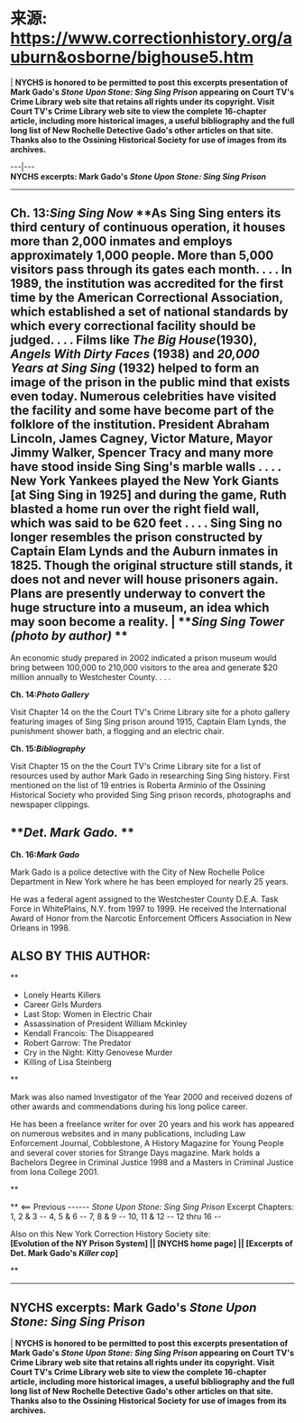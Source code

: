 # 来源: https://www.correctionhistory.org/auburn&osborne/bighouse5.htm

| **NYCHS is honored to be permitted to post this excerpts presentation of Mark Gado's _Stone Upon Stone: Sing Sing Prison_ appearing on Court TV's Crime Library web site that retains all rights under its copyright. Visit Court TV's Crime Library web site to view the complete 16-chapter article, including more historical images, a useful bibliography and the full long list of New Rochelle Detective Gado's other articles on that site. Thanks also to the Ossining Historical Society for use of images from its archives.**  
  
---|---  
**NYCHS excerpts: Mark Gado's _Stone Upon Stone: Sing Sing Prison_**  
  
* * *

**Ch. 13:_Sing Sing Now_** **As Sing Sing enters its third century of continuous operation, it houses more than 2,000 inmates and employs approximately 1,000 people. More than 5,000 visitors pass through its gates each month. . . . In 1989, the institution was accredited for the first time by the American Correctional Association, which established a set of national standards by which every correctional facility should be judged. . . . Films like _The Big House_(1930), _Angels With Dirty Faces_ (1938) and _20,000 Years at Sing Sing_ (1932) helped to form an image of the prison in the public mind that exists even today. Numerous celebrities have visited the facility and some have become part of the folklore of the institution. President Abraham Lincoln, James Cagney, Victor Mature, Mayor Jimmy Walker, Spencer Tracy and many more have stood inside Sing Sing's marble walls . . . . New York Yankees played the New York Giants [at Sing Sing in 1925] and during the game, Ruth blasted a home run over the right field wall, which was said to be 620 feet . . . . Sing Sing no longer resembles the prison constructed by Captain Elam Lynds and the Auburn inmates in 1825. Though the original structure still stands, it does not and never will house prisoners again. Plans are presently underway to convert the huge structure into a museum, an idea which may soon become a reality.  |  **_Sing Sing Tower (photo by author)_ **  
---  
  
An economic study prepared in 2002 indicated a prison museum would bring between 100,000 to 210,000 visitors to the area and generate $20 million annually to Westchester County. . . . 

**Ch. 14:_Photo Gallery_**   


Visit Chapter 14 on the the Court TV's Crime Library site for a photo gallery featuring images of Sing Sing prison around 1915, Captain Elam Lynds, the punishment shower bath, a flogging and an electric chair. 

**Ch. 15:_Bibliography_**   


Visit Chapter 15 on the the Court TV's Crime Library site for a list of resources used by author Mark Gado in researching Sing Sing history. First mentioned on the list of 19 entries is Roberta Arminio of the Ossining Historical Society who provided Sing Sing prison records, photographs and newspaper clippings. 

**_Det. Mark Gado._ **  
---  
  
**Ch. 16:_Mark Gado_**   


Mark Gado is a police detective with the City of New Rochelle Police Department in New York where he has been employed for nearly 25 years. 

He was a federal agent assigned to the Westchester County D.E.A. Task Force in WhitePlains, N.Y. from 1997 to 1999. He received the International Award of Honor from the Narcotic Enforcement Officers Association in New Orleans in 1998. 

**ALSO BY THIS AUTHOR:**  
---  
**

  * Lonely Hearts Killers
  * Career Girls Murders
  * Last Stop: Women in Electric Chair
  * Assassination of President William Mckinley
  * Kendall Francois: The Disappeared
  * Robert Garrow: The Predator
  * Cry in the Night: Kitty Genovese Murder
  * Killing of Lisa Steinberg

**  
  
Mark was also named Investigator of the Year 2000 and received dozens of other awards and commendations during his long police career. 

He has been a freelance writer for over 20 years and his work has appeared on numerous websites and in many publications, including Law Enforcement Journal, Cobblestone, A History Magazine for Young People and several cover stories for Strange Days magazine. Mark holds a Bachelors Degree in Criminal Justice 1998 and a Masters in Criminal Justice from Iona College 2001. 

**  
  
** <== Previous \------ _Stone Upon Stone: Sing Sing Prison_ Excerpt Chapters:   
1, 2 & 3 \-- 4, 5 & 6 \-- 7, 8 & 9 \-- 10, 11 & 12 \-- 12 thru 16 -- 

Also on this New York Correction History Society site:  
**[Evolution of the NY Prison System] || [NYCHS home page] || [Excerpts of Det. Mark Gado's _Killer cop_]**

**

* * *

**NYCHS excerpts: Mark Gado's _Stone Upon Stone: Sing Sing Prison_**  
---  
| **NYCHS is honored to be permitted to post this excerpts presentation of Mark Gado's _Stone Upon Stone: Sing Sing Prison_ appearing on Court TV's Crime Library web site that retains all rights under its copyright. Visit Court TV's Crime Library web site to view the complete 16-chapter article, including more historical images, a useful bibliography and the full long list of New Rochelle Detective Gado's other articles on that site. Thanks also to the Ossining Historical Society for use of images from its archives.**  

